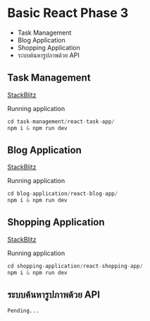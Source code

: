 # Basic React Phase 3
- Task Management
- Blog Application
- Shopping Application
- ระบบค้นหารูปภาพด้วย API

## Task Management
[StackBlitz](https://stackblitz.com/~/github.com/lazy-devil/basic-react-phase3)

Running application
```js
cd task-management/react-task-app/
npm i & npm run dev
```

## Blog Application
[StackBlitz](https://stackblitz.com/~/github.com/lazy-devil/basic-react-phase3)

Running application
```js
cd blog-application/react-blog-app/
npm i & npm run dev
```

## Shopping Application
[StackBlitz](https://stackblitz.com/~/github.com/lazy-devil/basic-react-phase3)

Running application
```js
cd shopping-application/react-shopping-app/
npm i & npm run dev
```

## ระบบค้นหารูปภาพด้วย API
`Pending...`
